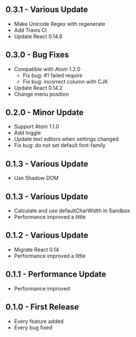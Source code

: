 ## 0.3.1 - Various Update
* Make Unicode Regex with regenerate
* Add Travis CI
* Update React 0.14.6

## 0.3.0 - Bug Fixes
* Compatible with Atom 1.2.0
    * Fix bug: #1 failed require
    * Fix bug: incorrect column with CJK
* Update React 0.14.2
* Change menu position

## 0.2.0 - Minor Update
* Support Atom 1.1.0
* Add toggle
* Update text editors when settings changed
* Fix bug: do not set default font-family

## 0.1.3 - Various Update
* Use Shadow DOM

## 0.1.3 - Various Update
* Calculate and use defaultCharWidth in Sandbox
* Performance improved a little

## 0.1.2 - Various Update
* Migrate React 0.14
* Performance improved a little

## 0.1.1 - Performance Update
* Performance improved

## 0.1.0 - First Release
* Every feature added
* Every bug fixed
